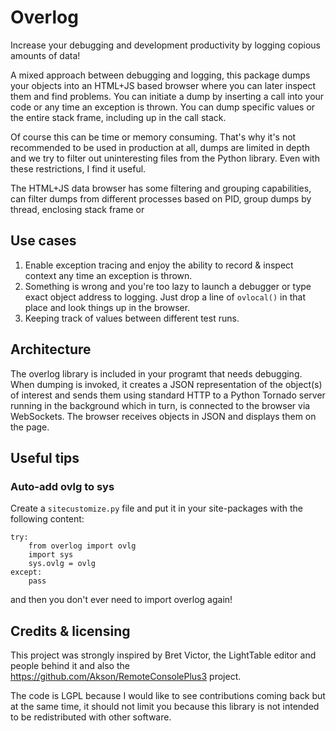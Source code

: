 Overlog
========

Increase your debugging and development productivity by logging copious amounts of data!

A mixed approach between debugging and logging, this package dumps your objects 
into an HTML+JS based browser where you can later inspect them and find problems.
You can initiate a dump by inserting a call into your code or any time an exception
is thrown. You can dump specific values or the entire stack frame, including up in the
call stack.

Of course this can be time or memory consuming. That's why it's not recommended to be used in production
at all, dumps are limited in depth and we try to filter out uninteresting files from
the Python library. Even with these restrictions, I find it useful.

The HTML+JS data browser has some filtering and grouping capabilities, can filter dumps
from different processes based on PID, group dumps by thread, enclosing stack frame or



Use cases
---------

1. Enable exception tracing and enjoy the ability to record & inspect context any time
   an exception is thrown.
2. Something is wrong and you're too lazy to launch a debugger or type exact object
   address to logging. Just drop a line of `ovlocal()` in that place and look things
   up in the browser.
3. Keeping track of values between different test runs.


Architecture
------------

The overlog library is included in your programt that needs debugging. When dumping
is invoked, it creates a JSON representation of the object(s) of interest and sends
them using standard HTTP to a Python Tornado server running in the background which
in turn, is connected to the browser via WebSockets. The browser receives objects in
JSON and displays them on the page.

Useful tips
-----------

### Auto-add ovlg to sys

Create a `sitecustomize.py` file and put it in your site-packages with the following
content:

```
try:
	from overlog import ovlg
	import sys
	sys.ovlg = ovlg
except:
	pass
```

and then you don't ever need to import overlog again!


Credits & licensing
-------------------

This project was strongly inspired by Bret Victor, the LightTable editor and people behind it
and also the https://github.com/Akson/RemoteConsolePlus3 project.

The code is LGPL because I would like to see contributions coming back but at the same
time, it should not limit you because this library is not intended to be redistributed
with other software.
